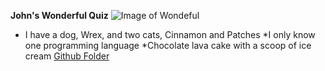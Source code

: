 **John's Wonderful Quiz**
![Image of Wondeful](https://d144mzi0q5mijx.cloudfront.net/img/W/O/Wonderful.png)
* I have a dog, Wrex, and two cats, Cinnamon and Patches
*I only know one programming language
*Chocolate lava cake with a scoop of ice cream
[Github Folder](https://github.com/Jburt4/CS550-WinterTerm/tree/master/MA1%20Github%20Quiz)
